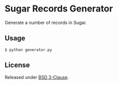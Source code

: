 # Sugar Records Generator

Generate a number of records in Sugar.


## Usage

    $ python generator.py


## License

Released under [BSD 3-Clause](./LICENSE).


